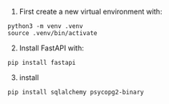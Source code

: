 1. First create a new virtual environment with:

```
python3 -m venv .venv
source .venv/bin/activate
```

2. Install FastAPI with:

```
pip install fastapi
```

3. install

```
pip install sqlalchemy psycopg2-binary
```
